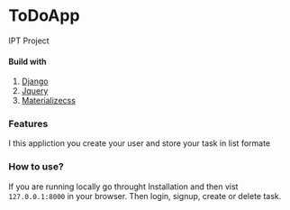 # ToDoApp 

IPT Project

#### Build with

   1. [Django](https://www.djangoproject.com/)
   2. [Jquery](https://code.jquery.com/)
   3. [Materializecss](https://materializecss.com)

### Features

I this appliction you create your user and store your task in list formate


### How to use?

If you are running locally go throught Installation and then vist `127.0.0.1:8000` in your browser. Then login, signup, create or delete task.
